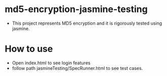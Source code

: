 # md5-encryption-jasmine-testing

- This project represents MD5 encryption and it is rigorously tested using jasmine.


# How to use

- Open index.html to see login features
- follow path jasmineTesting/SpecRunner.html to see test cases.